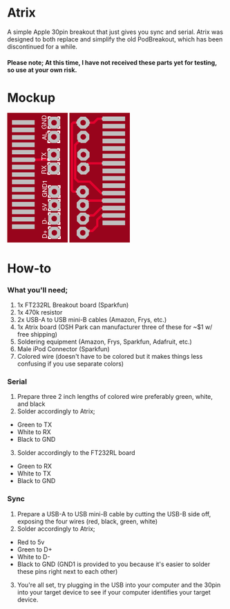 # Atrix
A simple Apple 30pin breakout that just gives you sync and serial. Atrix was designed to both replace and simplify the old PodBreakout, which has been discontinued for a while.

#### Please note; At this time, I have not received these parts yet for testing, so use at your own risk.

# Mockup
<img src="./mockups/Atrix_breakout_board_top.png" width="140" height="300">
<img src="./mockups/Atrix_breakout_board_bottom.png" width="140" height="300">

# How-to
### What you'll need;
1. 1x FT232RL Breakout board (Sparkfun)
2. 1x 470k resistor
3. 2x USB-A to USB mini-B cables (Amazon, Frys, etc.)
4. 1x Atrix board (OSH Park can manufacturer three of these for ~$1 w/ free shipping)
5. Soldering equipment (Amazon, Frys, Sparkfun, Adafruit, etc.)
6. Male iPod Connector (Sparkfun)
7. Colored wire (doesn't have to be colored but it makes things less confusing if you use separate colors)

### Serial
1. Prepare three 2 inch lengths of colored wire preferably green, white, and black
2. Solder accordingly to Atrix;
  * Green to TX
  * White to RX
  * Black to GND
3. Solder accordingly to the FT232RL board
  * Green to RX
  * White to TX
  * Black to GND

### Sync
1. Prepare a USB-A to USB mini-B cable by cutting the USB-B side off, exposing the four wires (red, black, green, white)
2. Solder accordingly to Atrix;
  * Red to 5v
  * Green to D+
  * White to D-
  * Black to GND (GND1 is provided to you because it's easier to solder these pins right next to each other)
3. You're all set, try plugging in the USB into your computer and the 30pin into your target device to see if your computer identifies your target device.
